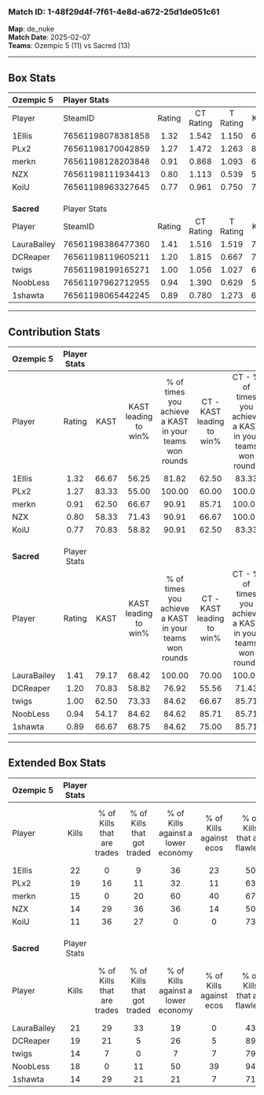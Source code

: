 ### Match ID: 1-48f29d4f-7f61-4e8d-a672-25d1de051c61  
**Map**: de_nuke  
**Match Date**: 2025-02-07  
**Teams**: Ozempic 5 (11) vs Sacred (13)  

---  

## Box Stats  

| **Ozempic 5** | Player Stats      |        |           |          |       |       |       |         |        |      |     |
| :- | :- | :-: | :-: | :-: | :-: | :-: | :-: | :-: | :-: | :-: | :-: |
| Player        | SteamID           | Rating | CT Rating | T Rating | KAST  |  ADR  | Kills | Assists | Deaths | K/D  | HS% |
| 1EIIis        | 76561198078381858 |  1.32  |   1.542   |  1.150   | 66.67 | 101.9 |  22   |    3    |   16   | 1.38 | 77  |
| PLx2          | 76561198170042859 |  1.27  |   1.472   |  1.263   | 83.33 | 80.0  |  19   |    4    |   16   | 1.19 | 42  |
| merkn         | 76561198128203848 |  0.91  |   0.868   |  1.093   | 62.50 | 73.4  |  15   |    5    |   18   | 0.83 | 46  |
| NZX           | 76561198111934413 |  0.80  |   1.113   |  0.539   | 58.33 | 69.4  |  14   |    3    |   19   | 0.74 | 50  |
| KoiU          | 76561198963327645 |  0.77  |   0.961   |  0.750   | 70.83 | 51.8  |  11   |    6    |   18   | 0.61 | 72  |
|               |                   |        |           |          |       |       |       |         |        |      |     |
|               |                   |        |           |          |       |       |       |         |        |      |     |
|               |                   |        |           |          |       |       |       |         |        |      |     |
| **Sacred**    | Player Stats      |        |           |          |       |       |       |         |        |      |     |
| Player        | SteamID           | Rating | CT Rating | T Rating | KAST  |  ADR  | Kills | Assists | Deaths | K/D  | HS% |
| LauraBailey   | 76561198386477360 |  1.41  |   1.516   |  1.519   | 79.17 | 105.3 |  21   |    7    |   16   | 1.31 | 38  |
| DCReaper      | 76561198119605211 |  1.20  |   1.815   |  0.667   | 70.83 | 75.3  |  19   |    6    |   15   | 1.27 | 26  |
| twigs         | 76561198199165271 |  1.00  |   1.056   |  1.027   | 62.50 | 81.6  |  14   |    6    |   14   | 1.00 | 71  |
| NoobLess      | 76561197962712955 |  0.94  |   1.390   |  0.629   | 54.17 | 68.8  |  18   |    4    |   18   | 1.00 | 50  |
| 1shawta       | 76561198065442245 |  0.89  |   0.780   |  1.273   | 66.67 | 70.5  |  14   |    7    |   19   | 0.74 | 50  |
---  

## Contribution Stats  

| **Ozempic 5** | Player Stats |       |                      |                                                        |                           |                                                             |                          |                                                            |
| :- | :-: | :-: | :-: | :-: | :-: | :-: | :-: | :-: |
| Player        |    Rating    | KAST  | KAST leading to win% | % of times you achieve a KAST in your teams won rounds | CT - KAST leading to win% | CT - % of times you achieve a KAST in your teams won rounds | T - KAST leading to win% | T - % of times you achieve a KAST in your teams won rounds |
| 1EIIis        |     1.32     | 66.67 |        56.25         |                         81.82                          |           62.50           |                            83.33                            |          50.00           |                           80.00                            |
| PLx2          |     1.27     | 83.33 |        55.00         |                         100.00                         |           60.00           |                           100.00                            |          50.00           |                           100.00                           |
| merkn         |     0.91     | 62.50 |        66.67         |                         90.91                          |           85.71           |                           100.00                            |          50.00           |                           80.00                            |
| NZX           |     0.80     | 58.33 |        71.43         |                         90.91                          |           66.67           |                           100.00                            |          80.00           |                           80.00                            |
| KoiU          |     0.77     | 70.83 |        58.82         |                         90.91                          |           62.50           |                            83.33                            |          55.56           |                           100.00                           |
|               |              |       |                      |                                                        |                           |                                                             |                          |                                                            |
|               |              |       |                      |                                                        |                           |                                                             |                          |                                                            |
|               |              |       |                      |                                                        |                           |                                                             |                          |                                                            |
| **Sacred**    | Player Stats |       |                      |                                                        |                           |                                                             |                          |                                                            |
| Player        |    Rating    | KAST  | KAST leading to win% | % of times you achieve a KAST in your teams won rounds | CT - KAST leading to win% | CT - % of times you achieve a KAST in your teams won rounds | T - KAST leading to win% | T - % of times you achieve a KAST in your teams won rounds |
| LauraBailey   |     1.41     | 79.17 |        68.42         |                         100.00                         |           70.00           |                           100.00                            |          66.67           |                           100.00                           |
| DCReaper      |     1.20     | 70.83 |        58.82         |                         76.92                          |           55.56           |                            71.43                            |          62.50           |                           83.33                            |
| twigs         |     1.00     | 62.50 |        73.33         |                         84.62                          |           66.67           |                            85.71                            |          83.33           |                           83.33                            |
| NoobLess      |     0.94     | 54.17 |        84.62         |                         84.62                          |           85.71           |                            85.71                            |          83.33           |                           83.33                            |
| 1shawta       |     0.89     | 66.67 |        68.75         |                         84.62                          |           75.00           |                            85.71                            |          62.50           |                           83.33                            |
---  

## Extended Box Stats  

| **Ozempic 5** | Player Stats |                            |                            |                                    |                         |                              |                                 |        |                             |                                     |                          |                               |                            |
| :- | :-: | :-: | :-: | :-: | :-: | :-: | :-: | :-: | :-: | :-: | :-: | :-: | :-: |
| Player        |    Kills     | % of Kills that are trades | % of Kills that got traded | % of Kills against a lower economy | % of Kills against ecos | % of Kills that are flawless | % of Kills that are close duels | Deaths | % of Deaths that get traded | % of Deaths against a lower economy | % of Deaths against ecos | % of Deaths that are flawless | % of Deaths that are close |
| 1EIIis        |      22      |             0              |             9              |                 36                 |           23            |              50              |                5                |   16   |              6              |                 19                  |            0             |              81               |             6              |
| PLx2          |      19      |             16             |             11             |                 32                 |           11            |              63              |                0                |   16   |             25              |                 19                  |            0             |              81               |             13             |
| merkn         |      15      |             0              |             20             |                 60                 |           40            |              67              |                7                |   18   |             17              |                 17                  |            0             |              72               |             0              |
| NZX           |      14      |             29             |             36             |                 36                 |           14            |              50              |                7                |   19   |              5              |                 26                  |            11            |              63               |             11             |
| KoiU          |      11      |             36             |             27             |                 0                  |            0            |              73              |                9                |   18   |             22              |                 22                  |            6             |              67               |             11             |
|               |              |                            |                            |                                    |                         |                              |                                 |        |                             |                                     |                          |                               |                            |
|               |              |                            |                            |                                    |                         |                              |                                 |        |                             |                                     |                          |                               |                            |
|               |              |                            |                            |                                    |                         |                              |                                 |        |                             |                                     |                          |                               |                            |
| **Sacred**    | Player Stats |                            |                            |                                    |                         |                              |                                 |        |                             |                                     |                          |                               |                            |
| Player        |    Kills     | % of Kills that are trades | % of Kills that got traded | % of Kills against a lower economy | % of Kills against ecos | % of Kills that are flawless | % of Kills that are close duels | Deaths | % of Deaths that get traded | % of Deaths against a lower economy | % of Deaths against ecos | % of Deaths that are flawless | % of Deaths that are close |
| LauraBailey   |      21      |             29             |             33             |                 19                 |            0            |              43              |               14                |   16   |             31              |                 19                  |            0             |              69               |             13             |
| DCReaper      |      19      |             21             |             5              |                 26                 |            5            |              89              |                0                |   15   |             13              |                 20                  |            7             |              73               |             0              |
| twigs         |      14      |             7              |             0              |                 7                  |            7            |              79              |                0                |   14   |             14              |                 29                  |            7             |              57               |             7              |
| NoobLess      |      18      |             0              |             11             |                 50                 |           39            |              94              |                0                |   18   |             17              |                 17                  |            0             |              50               |             6              |
| 1shawta       |      14      |             29             |             21             |                 21                 |            7            |              71              |               29                |   19   |             16              |                 21                  |            5             |              53               |             0              |
